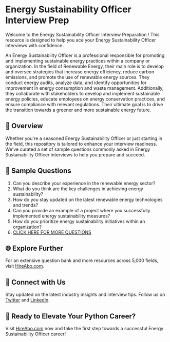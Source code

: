 # Energy Sustainability Officer Interview Prep

Welcome to the Energy Sustainability Officer Interview Preparation ! This resource is designed to help you ace your Energy Sustainability Officer interviews with confidence.

An Energy Sustainability Officer is a professional responsible for promoting and implementing sustainable energy practices within a company or organization. In the field of Renewable Energy, their main role is to develop and oversee strategies that increase energy efficiency, reduce carbon emissions, and promote the use of renewable energy sources. They conduct energy audits, analyze data, and identify opportunities for improvement in energy consumption and waste management. Additionally, they collaborate with stakeholders to develop and implement sustainable energy policies, educate employees on energy conservation practices, and ensure compliance with relevant regulations. Their ultimate goal is to drive the transition towards a greener and more sustainable energy future.

## 🚀 Overview

Whether you're a seasoned Energy Sustainability Officer or just starting in the field, this repository is tailored to enhance your interview readiness. We've curated a set of sample questions commonly asked in Energy Sustainability Officer interviews to help you prepare and succeed.

## 📝 Sample Questions

1. Can you describe your experience in the renewable energy sector?
2. What do you think are the key challenges in achieving energy sustainability?
3. How do you stay updated on the latest renewable energy technologies and trends?
4. Can you provide an example of a project where you successfully implemented energy sustainability measures?
5. How do you prioritize energy sustainability initiatives within an organization?
6. [CLICK HERE FOR MORE QUESTIONS](https://hireabo.com/job/20_0_40/Energy%20Sustainability%20Officer)

## 🌐 Explore Further

For an extensive question bank and more resources across 5,000 fields, visit [HireAbo.com](https://www.hireabo.com).

## 📱 Connect with Us

Stay updated on the latest industry insights and interview tips. Follow us on [Twitter](https://twitter.com/hireabo) and [LinkedIn](https://www.linkedin.com/in/hire-abo-3609972a8/).

## 🚀 Ready to Elevate Your Python Career?

Visit [HireAbo.com](https://www.hireabo.com) now and take the first step towards a successful Energy Sustainability Officer career!